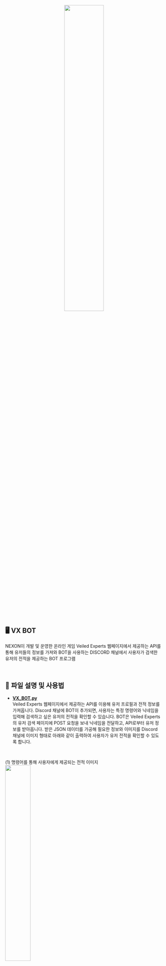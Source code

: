 <p align="center">
  <img src="https://github.com/user-attachments/assets/ca63fcd5-5f26-4cdd-b0eb-93d7a4d93b3c" width="50%">
</p>

## 🖥️ VX BOT
NEXON이 개발 및 운영한 온라인 게임 Veiled Experts 웹페이지에서 제공하는 API를 통해 유저들의 정보를 가져와 BOT을 사용하는 DISCORD 채널에서 사용자가 검색한 유저의 전적을 제공하는 BOT 프로그램

<br>

## 📁 파일 설명 및 사용법
- [**VX_BOT.py**](https://github.com/zmtmqhdl/VX_BOT/blob/main/VX_BOT.py)  
  Veiled Experts 웹페이지에서 제공하는 API를 이용해 유저 프로필과 전적 정보를 가져옵니다. Discord 채널에 BOT이 추가되면, 사용자는 특정 명령어와 닉네임을 입력해 검색하고 싶은 유저의 전적을 확인할 수 있습니다. BOT은 Veiled Experts의 유저 검색 페이지에 POST 요청을 보내 닉네임을 전달하고, API로부터 유저 정보를 받아옵니다. 받은 JSON 데이터를 가공해 필요한 정보와 이미지를 Discord 채널에 이미지 형태로 아래와 같이 출력하여 사용자가 유저 전적을 확인할 수 있도록 합니다.

<br>

  (1) 명령어를 통해 사용자에게 제공되는 전적 이미지  
  <img src="https://github.com/user-attachments/assets/418361da-42c0-4bfb-8977-9d9db2e89a94" width="40%">  

<br>

- [**BOT_Keep_Alive.py**](https://github.com/zmtmqhdl/VX_BOT/blob/main/BOT_Keep_Alive.py)  
  Replit 환경에서 Flask를 사용해 VX_BOT이 작동되도록 합니다. 이후, Ping 서비스를 제공하는 웹페이지에서 Replit의 URL로 주기적으로 Ping을 보내 BOT이 종료되지 않도록 유지합니다. 이를 통해 BOT을 안정적으로 24시간 실행시킬 수 있습니다.

<br>

| 명령어                 | 기능                                                                                  |
| ---                    | ---                                                                                   |
| /전적 [닉네임]          | 검색한 [닉네임]을 가진 유저의 전적을 Discord 채널에서 이미지로 제공합니다.                                       |

<br>

## 🛠️ 사용 기술
[![My Skills](https://skillicons.dev/icons?i=discord,flask,python,replit)](https://skillicons.dev)
